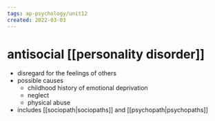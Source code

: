 ```yaml
---
tags: ap-psychology/unit12 
created: 2022-03-03
---
```


# antisocial [[personality disorder]]

- disregard for the feelings of others
- possible causes
	- childhood history of emotional deprivation
	- neglect
	- physical abuse
- includes [[sociopath|sociopaths]] and [[psychopath|psychopaths]] 
